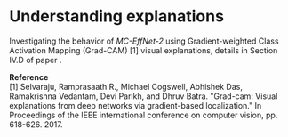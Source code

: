 # Understanding explanations

Investigating the behavior of _MC-EffNet-2_ using Gradient-weighted Class Activation Mapping (Grad-CAM) [1] visual explanations, details in Section IV.D of paper .

**Reference** </br>
[1] Selvaraju, Ramprasaath R., Michael Cogswell, Abhishek Das, Ramakrishna Vedantam, Devi Parikh, and Dhruv Batra. "Grad-cam: Visual explanations from deep networks via gradient-based localization." In Proceedings of the IEEE international conference on computer vision, pp. 618-626. 2017.
